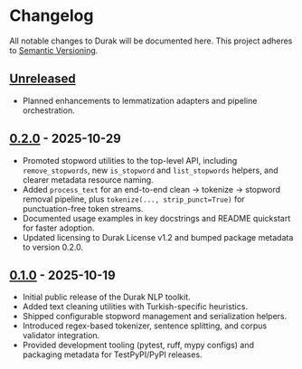 # Changelog

All notable changes to Durak will be documented here. This project adheres to [Semantic Versioning](https://semver.org/).

## [Unreleased]

- Planned enhancements to lemmatization adapters and pipeline orchestration.

## [0.2.0] - 2025-10-29

- Promoted stopword utilities to the top-level API, including `remove_stopwords`,
  new `is_stopword` and `list_stopwords` helpers, and clearer metadata resource naming.
- Added `process_text` for an end-to-end clean → tokenize → stopword removal pipeline,
  plus `tokenize(..., strip_punct=True)` for punctuation-free token streams.
- Documented usage examples in key docstrings and README quickstart for faster adoption.
- Updated licensing to Durak License v1.2 and bumped package metadata to version 0.2.0.

## [0.1.0] - 2025-10-19

- Initial public release of the Durak NLP toolkit.
- Added text cleaning utilities with Turkish-specific heuristics.
- Shipped configurable stopword management and serialization helpers.
- Introduced regex-based tokenizer, sentence splitting, and corpus validator integration.
- Provided development tooling (pytest, ruff, mypy configs) and packaging metadata for TestPyPI/PyPI releases.

[Unreleased]: https://github.com/fbkaragoz/durak/compare/v0.2.0...HEAD
[0.2.0]: https://github.com/fbkaragoz/durak/compare/v0.1.0...v0.2.0
[0.1.0]: https://github.com/fbkaragoz/durak/releases/tag/v0.1.0
